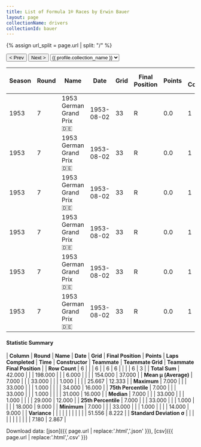 ```yaml
---
title: List of Formula 1® Races by Erwin Bauer
layout: page
collectionName: drivers
collectionId: bauer
---
```


{% assign url_split = page.url | split: "/" %}
<div id="collection-navigation">
<button onclick="selector.options[selector.selectedIndex-1].value && (window.location = selector.options[selector.selectedIndex-1].value);">&lt; Prev</button>
<button onclick="selector.options[selector.selectedIndex+1].value && (window.location = selector.options[selector.selectedIndex+1].value);">Next &gt;</button>
<select id="selector" onchange="this.options[this.selectedIndex].value && (window.location = this.options[this.selectedIndex].value);">
  {% for collectionId in site.data[page.collectionName].refs %}
    {% if collectionId == page.collectionId %}
      {% assign selected = "selected" %}
    {% else %}
      {% assign selected = "" %}
    {% endif %}
    {% assign profile = site.data[page.collectionName][collectionId].profile %}
    <option value="/f1/{{ page.collectionName }}/{{ collectionId }}/{{ url_split[4] }}" {{ selected }}>{{ profile.collection_name }}</option>
  {% endfor %}
</select>
</div>

| Season | Round | Name | Date | Grid | Final Position | Points | Laps Completed | Time | Constructor | Teammate | Teammate Grid | Teammate Final Position |
|--|--|--|--|--|--|--|--|--|--|--|--|--|
| 1953 | 7 | 1953 German Grand Prix 🇩🇪 | 1953-08-02 | 33 | R | 0.0 | 1 |   | Veritas 🇩🇪 | [Hans Herrmann 🇩🇪](/f1/drivers/herrmann) | 14 | 9 |
| 1953 | 7 | 1953 German Grand Prix 🇩🇪 | 1953-08-02 | 33 | R | 0.0 | 1 |   | Veritas 🇩🇪 | [Theo Helfrich 🇩🇪](/f1/drivers/helfrich) | 28 | 12 |
| 1953 | 7 | 1953 German Grand Prix 🇩🇪 | 1953-08-02 | 33 | R | 0.0 | 1 |   | Veritas 🇩🇪 | [Wolfgang Seidel 🇩🇪](/f1/drivers/seidel) | 29 | 16 |
| 1953 | 7 | 1953 German Grand Prix 🇩🇪 | 1953-08-02 | 33 | R | 0.0 | 1 |   | Veritas 🇩🇪 | [Oswald Karch 🇩🇪](/f1/drivers/karch) | 34 | R |
| 1953 | 7 | 1953 German Grand Prix 🇩🇪 | 1953-08-02 | 33 | R | 0.0 | 1 |   | Veritas 🇩🇪 | [Willi Heeks 🇩🇪](/f1/drivers/heeks) | 18 | R |
| 1953 | 7 | 1953 German Grand Prix 🇩🇪 | 1953-08-02 | 33 | R | 0.0 | 1 |   | Veritas 🇩🇪 | [Ernst Loof 🇩🇪](/f1/drivers/loof) | 31 | R |

#### Statistic Summary

| **Column** | **Round** | **Name** | **Date** | **Grid** | **Final Position** | **Points** | **Laps Completed** | **Time** | **Constructor** | **Teammate** | **Teammate Grid** | **Teammate Final Position** |
| **Row Count** | 6 |  |  | 6 |  | 6 | 6 |  |  |  | 6 | 3 |
| **Total Sum** | 42.000 |  |  | 198.000 |  |  | 6.000 |  |  |  | 154.000 | 37.000 |
| **Mean μ (Average)** | 7.000 |  |  | 33.000 |  |  | 1.000 |  |  |  | 25.667 | 12.333 |
| **Maximum** | 7.000 |  |  | 33.000 |  |  | 1.000 |  |  |  | 34.000 | 16.000 |
| **75th Percentile** | 7.000 |  |  | 33.000 |  |  | 1.000 |  |  |  | 31.000 | 16.000 |
| **Median** | 7.000 |  |  | 33.000 |  |  | 1.000 |  |  |  | 29.000 | 12.000 |
| **25th Percentile** | 7.000 |  |  | 33.000 |  |  | 1.000 |  |  |  | 18.000 | 9.000 |
| **Minimum** | 7.000 |  |  | 33.000 |  |  | 1.000 |  |  |  | 14.000 | 9.000 |
| **Variance** |  |  |  |  |  |  |  |  |  |  | 51.556 | 8.222 |
| **Standard Deviation σ** |  |  |  |  |  |  |  |  |  |  | 7.180 | 2.867 |

Download data: [json]({{ page.url | replace:'.html','.json' }}), [csv]({{ page.url | replace:'.html','.csv' }})
